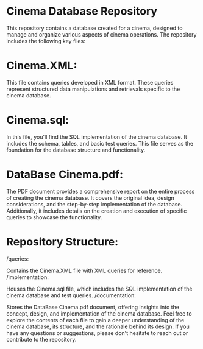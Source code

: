 
# Cinema Database Repository

This repository contains a database created for a cinema, designed to manage and organize various aspects of cinema operations. The repository includes the following key files:

# Cinema.XML:

This file contains queries developed in XML format. These queries represent structured data manipulations and retrievals specific to the cinema database.

# Cinema.sql:

In this file, you'll find the SQL implementation of the cinema database. It includes the schema, tables, and basic test queries. This file serves as the foundation for the database structure and functionality.

# DataBase Cinema.pdf:

The PDF document provides a comprehensive report on the entire process of creating the cinema database. It covers the original idea, design considerations, and the step-by-step implementation of the database. Additionally, it includes details on the creation and execution of specific queries to showcase the functionality.

# Repository Structure:
/queries:

Contains the Cinema.XML file with XML queries for reference.
/implementation:

Houses the Cinema.sql file, which includes the SQL implementation of the cinema database and test queries.
/documentation:

Stores the DataBase Cinema.pdf document, offering insights into the concept, design, and implementation of the cinema database.
Feel free to explore the contents of each file to gain a deeper understanding of the cinema database, its structure, and the rationale behind its design. If you have any questions or suggestions, please don't hesitate to reach out or contribute to the repository.
